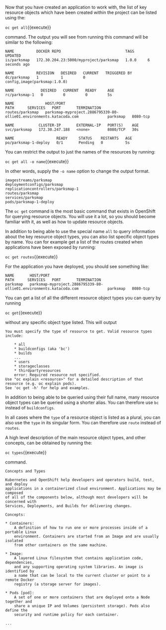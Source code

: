 Now that you have created an application to work with, the list of key resource objects which have been created within the project can be listed using the:

``oc get all``{{execute}}

command. The output you will see from running this command will be similar to the following:

```
NAME          DOCKER REPO                             TAGS      UPDATED
is/parksmap   172.30.204.23:5000/myproject/parksmap   1.0.0     6 seconds ago

NAME          REVISION   DESIRED   CURRENT   TRIGGERED BY
dc/parksmap   1          1         0         config,image(parksmap:1.0.0)

NAME            DESIRED   CURRENT   READY     AGE
rc/parksmap-1   0         0         0         5s

NAME              HOST/PORT                                                            PATH      SERVICES   PORT       TERMINATION
routes/parksmap   parksmap-myproject.2886795339-80-ollie01.environments.katacoda.com             parksmap   8080-tcp

NAME           CLUSTER-IP       EXTERNAL-IP   PORT(S)    AGE
svc/parksmap   172.30.247.188   <none>        8080/TCP   30s

NAME                   READY     STATUS    RESTARTS   AGE
po/parksmap-1-deploy   0/1       Pending   0          5s
```

You can restrict the output to just the names of the resources by running:

``oc get all -o name``{{execute}}

In other words, supply the ``-o name`` option to change the output format.

```
imagestreams/parksmap
deploymentconfigs/parksmap
replicationcontrollers/parksmap-1
routes/parksmap
services/parksmap
pods/parksmap-1-deploy
```

The ``oc get`` command is the most basic command that exists in OpenShift for querying resource objects. You will use it a lot, so you should become familiar with it, as well as how to update resource objects.

In addition to being able to use the special name ``all`` to query information about the key resource object types, you can also list specific object types by name. You can for example get a list of the routes created when applications have been exposed by running:

``oc get routes``{{execute}}

For the application you have deployed, you should see something like:

```
NAME       HOST/PORT                                                            PATH      SERVICES   PORT       TERMINATION
parksmap   parksmap-myproject.2886795339-80-ollie01.environments.katacoda.com             parksmap   8080-tcp
```

You can get a list of all the different resource object types you can query by running

``oc get``{{execute}}

without any specific object type listed. This will output

```
You must specify the type of resource to get. Valid resource types include:

    * all
    * buildconfigs (aka 'bc')
    * builds
    ...
    * users
    * storageclasses
    * thirdpartyresources
    error: Required resource not specified.
Use "oc explain <resource>" for a detailed description of that resource (e.g. oc explain pods).
See 'oc get -h' for help and examples.
```

In addition to being able to be queried using their full name, many resource object types can be queried using a shorter alias. You can therefore use ``bc`` instead of ``buildconfigs``.

In all cases where the ``type`` of a resource object is listed as a plural, you can also use the ``type`` in its singular form. You can therefore use ``route`` instead of ``routes``.

A high level description of the main resource object types, and other concepts, can be obtained by running the:

``oc types``{{execute}}

command.

```
Concepts and Types

Kubernetes and OpenShift help developers and operators build, test, and deploy
applications in a containerized cloud environment. Applications may be composed
of all of the components below, although most developers will be concerned with
Services, Deployments, and Builds for delivering changes.

Concepts:

* Containers:
    A definition of how to run one or more processes inside of a portable Linux
    environment. Containers are started from an Image and are usually isolated
    from other containers on the same machine.

* Image:
    A layered Linux filesystem that contains application code, dependencies,
    and any supporting operating system libraries. An image is identified by
    a name that can be local to the current cluster or point to a remote Docker
    registry (a storage server for images).

* Pods [pod]:
    A set of one or more containers that are deployed onto a Node together and
    share a unique IP and Volumes (persistent storage). Pods also define the
    security and runtime policy for each container.

...
```
